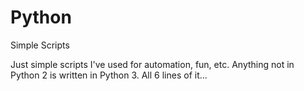 # Python
Simple Scripts

Just simple scripts I've used for automation, fun, etc.
Anything not in Python 2 is written in Python 3. All 6 lines of it...
